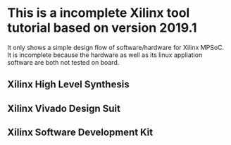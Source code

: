 # This is a incomplete Xilinx tool tutorial based on version 2019.1
It only shows a simple design flow of software/hardware for Xilinx MPSoC. It is incomplete because the hardware as well as its linux appliation software are both not tested on board. 

## Xilinx High Level Synthesis

## Xilinx Vivado Design Suit

## Xilinx Software Development Kit

